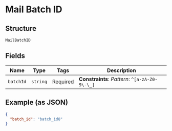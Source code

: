 
# Mail Batch ID

## Structure

`MailBatchID`

## Fields

| Name | Type | Tags | Description |
|  --- | --- | --- | --- |
| `batchId` | `string` | Required | **Constraints**: *Pattern*: `^[a-zA-Z0-9\-\_]` |

## Example (as JSON)

```json
{
  "batch_id": "batch_id8"
}
```

